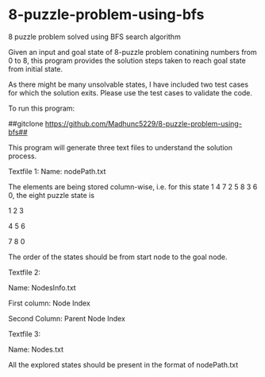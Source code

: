 # 8-puzzle-problem-using-bfs
8 puzzle problem solved using BFS search algorithm

Given an input and goal state of 8-puzzle problem conatining numbers from 0 to 8, this program provides the solution steps taken to reach goal state from initial state.

As there might be many unsolvable states, I have included two test cases for which the solution exits. Please use the test cases to validate the code.

To run this program:

##gitclone https://github.com/Madhunc5229/8-puzzle-problem-using-bfs##

This program will generate three text files to understand the solution process.

Textfile 1:​
Name: nodePath.txt​

The elements are being stored column-wise, i.e. for this state 1 4 7 2 5 8 3 6 0, the eight puzzle state  is​

1 2 3​

4 5 6​

7 8 0​

The order of the states should be from start node to the goal node.

Textfile 2:​

Name: NodesInfo.txt​

First column: Node Index​

Second Column: Parent Node Index

Textfile 3:​

Name: Nodes.txt​

All the explored states should be present in the format of nodePath.txt
